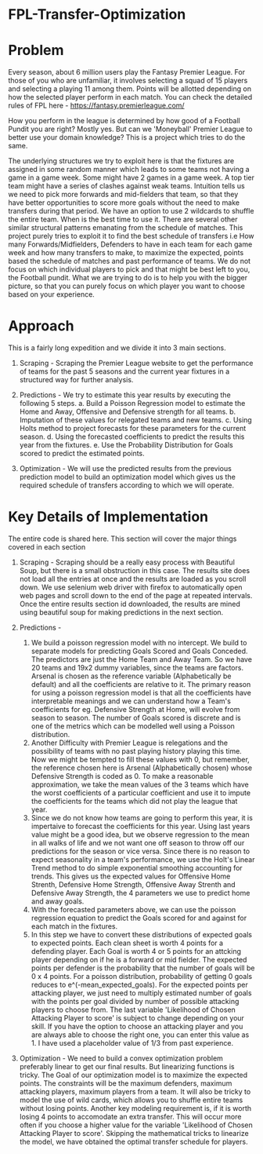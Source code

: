 # FPL-Transfer-Optimization
 
# Problem
Every season, about 6 million users play the Fantasy Premier League. For those of you who are unfamiliar, it involves selecting a squad of 15 players and selecting a playing 11 among them. Points will be allotted depending on how the selected player perform in each match. You can check the detailed rules of FPL here - https://fantasy.premierleague.com/

How you perform in the league is determined by how good of a Football Pundit you are right? Mostly yes. But can we 'Moneyball' Premier League to better use your domain knowledge? This is a project which tries to do the same. 

The underlying structures we try to exploit here is that the fixtures are assigned in some random manner which leads to some teams not having a game in a game week. Some might have 2 games in a game week. A top tier team might have a series of clashes against weak teams. Intuition tells us we need to pick more forwards and mid-fielders that team, so that they have better opportunities to score more goals without the need to make transfers during that period. We have an option to use 2 wildcards to shuffle the entire team. When is the best time to use it. There are several other similar structural patterns emanating from the schedule of matches. This project purely tries to exploit it to find the best schedule of transfers i.e How many Forwards/Midfielders, Defenders to have in each team for each game week and how many transfers to make, to maximize the expected, points based the schedule of matches and past performance of teams. We do not focus on which individual players to pick and that might be best left to you, the Football pundit. What we are trying to do is to help you with the bigger picture, so that you can purely focus on which player you want to choose based on your experience.

# Approach
This is a fairly long expedition and we divide it into 3 main sections.

1. Scraping - Scraping the Premier League website to get the performance of teams for the past 5 seasons and the current year fixtures in a structured way for further analysis.

2. Predictions - We try to estimate this year results by executing the following 5 steps.
    a. Build a Poisson Regression model to estimate the Home and Away, Offensive and Defensive strength for all teams. 
    b. Imputation of these values for relegated teams and new teams. 
    c. Using Holts method to project forecasts for these parameters for the current season. 
    d. Using the forecasted coefficients to predict the results this year from the fixtures.
    e. Use the Probability Distribution for Goals scored to predict the estimated points.
    
3. Optimization - We will use the predicted results from the previous prediction model to build an optimization model which gives us the required schedule of transfers according to which we will operate.

# Key Details of Implementation
The entire code is shared here. This section will cover the major things covered in each section

1. Scraping - Scraping should be a really easy process with Beautiful Soup, but there is a small obstruction in this case. The results site does not load all the entries at once and the results are loaded as you scroll down. We use selenium web driver with firefox to automatically open web pages and scroll down to the end of the page at repeated intervals. Once the entire results section id downloaded, the results are mined using beautiful soup for making predictions in the next section.

2. Predictions - 
    1. We build a poisson regression model with no intercept. We build to separate models for predicting Goals Scored and Goals Conceded. The predictors are just the Home Team and Away Team. So we have 20 teams and 19x2 dummy variables, since the teams are factors. Arsenal is chosen as the reference variable (Alphabetically be default) and all the coefficients are relative to it. The primary reason for using a poisson regression model is that all the coefficients have interpretable meanings and we can understand how a Team's coefficients for eg. Defensive Strength at Home, will evolve from season to season. The number of Goals scored is discrete and is one of the metrics which can be modelled well using a Poisson distribution.
    2. Another Difficulty with Premier League is relegations and the possibility of teams with no past playing history playing this time. Now we might be tempted to fill these values with 0, but remember, the reference chosen here is Arsenal (Alphabetically chosen) whose Defensive Strength is coded as 0. To make a reasonable approximation, we take the mean values of the 3 teams which have the worst coefficients of a particular coefficient and use it to impute the coefficients for the teams which did not play the league that year.
    3. Since we do not know how teams are going to perform this year, it is impertaive to forecast the coefficients for this year. Using last years value might be a good idea, but we observe regression to the mean in all walks of life and we not want one off season to throw off our predictions for the season or vice versa. Since there is no reason to expect seasonality in a team's performance, we use the Holt's Linear Trend method to do simple exponential smoothing accounting for trends. This gives us the expected values for Offensive Home Strenth, Defensive Home Strength, Offensive Away Strenth and Defensive Away Strength, the 4 parameters we use to predict home and away goals.
    4. With the forecasted parameters above, we can use the poisson regression equation to predict the Goals scored for and against for each match in the fixtures. 
    5. In this step we have to convert these distributions of expected goals to expected points. Each clean sheet is worth 4 points for a defending player. Each Goal is worth 4 or 5 points for an attcking player depending on if he is a forward or mid fielder. The expected points per defender is the probability that the number of goals will be 0 x 4 points. For a poisson distribution, probability of getting 0 goals reduces to e^(-mean_expected_goals). For the expected points per attacking player, we just need to multiply estimated number of goals with the points per goal divided by number of possible attacking players to choose from. The last variable 'Likelihood of Chosen Attacking Player to score' is subject to change depending on your skill. If you have the option to choose an attacking player and you are always able to choose the right one, you can enter this value as 1. I have used a placeholder value of 1/3 from past experience.
    
3. Optimization - We need to build a convex optimization problem preferably linear to get our final results. But linearizing functions is tricky. The Goal of our optimization model is to maximize the expected points. The constraints will be the maximum defenders, maximum attacking players, maximum players from a team. It will also be tricky to model the use of wild cards, which allows you to shuffle entire teams without losing points. Another key modeling requirement is, if it is worth losing 4 points to accomodate an extra transfer. This will occur more often if you choose a higher value for the variable 'Likelihood of Chosen Attacking Player to score'. Skipping the mathematical tricks to linearize the model, we have obtained the optimal transfer schedule for players.
